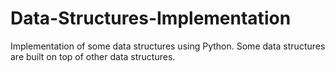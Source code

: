 # Data-Structures-Implementation

Implementation of some data structures using Python. Some data structures are built on top of other data structures.

